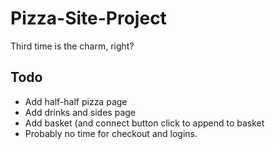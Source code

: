# Pizza-Site-Project
Third time is the charm, right?

## Todo
- Add half-half pizza page
- Add drinks and sides page
- Add basket (and connect button click to append to basket
- Probably no time for checkout and logins.
